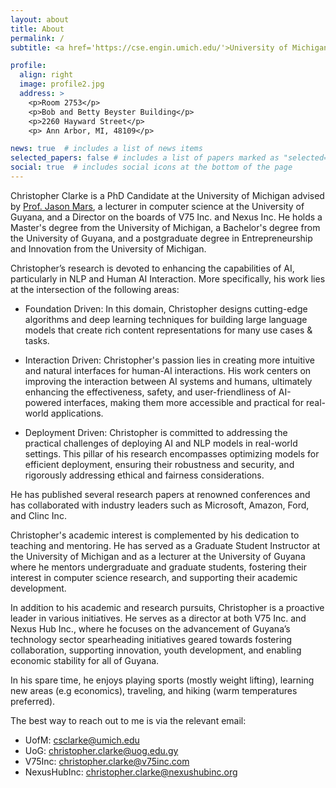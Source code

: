 ```yaml
---
layout: about
title: About
permalink: /
subtitle: <a href='https://cse.engin.umich.edu/'>University of Michigan</a> | <a href='https://fns.uog.edu.gy/'>University of Guyana</a> | <a href='https://v75inc.com/'>V75 Inc.</a> | <a href='https://www.nexushubinc.org/'>Nexus Hub Inc.</a>

profile:
  align: right
  image: profile2.jpg
  address: >
    <p>Room 2753</p>
    <p>Bob and Betty Beyster Building</p>
    <p>2260 Hayward Street</p>
    <p> Ann Arbor, MI, 48109</p>

news: true  # includes a list of news items
selected_papers: false # includes a list of papers marked as "selected={true}"
social: true  # includes social icons at the bottom of the page
---
```


Christopher Clarke is a PhD Candidate at the University of Michigan advised by [Prof. Jason Mars](https://www.jasonmars.org/), a lecturer in computer science at the University of Guyana, and a Director on the boards of V75 Inc. and Nexus Inc. He holds a Master's degree from the University of Michigan, a Bachelor's degree from the University of Guyana, and a postgraduate degree in Entrepreneurship and Innovation from the University of Michigan.

Christopher’s research is devoted to enhancing the capabilities of AI, particularly in NLP and Human AI Interaction. More specifically, his work lies at the intersection of the following areas:

- Foundation Driven: In this domain, Christopher designs cutting-edge algorithms and deep learning techniques for building large language models that create rich content representations for many use cases & tasks.

- Interaction Driven: Christopher's passion lies in creating more intuitive and natural interfaces for human-AI interactions. His work centers on improving the interaction between AI systems and humans, ultimately enhancing the effectiveness, safety, and user-friendliness of AI-powered interfaces, making them more accessible and practical for real-world applications.

- Deployment Driven: Christopher is committed to addressing the practical challenges of deploying AI and NLP models in real-world settings. This pillar of his research encompasses optimizing models for efficient deployment, ensuring their robustness and security, and rigorously addressing ethical and fairness considerations.

He has published several research papers at renowned conferences and has collaborated with industry leaders such as Microsoft, Amazon, Ford, and Clinc Inc.

Christopher's academic interest is complemented by his dedication to teaching and mentoring. He has served as a Graduate Student Instructor at the University of Michigan and as a lecturer at the University of Guyana where he mentors undergraduate and graduate students, fostering their interest in computer science research, and supporting their academic development.

In addition to his academic and research pursuits, Christopher is a proactive leader in various initiatives. He serves as a director at both V75 Inc. and Nexus Hub Inc., where he focuses on the advancement of Guyana’s technology sector spearheading initiatives geared towards fostering collaboration, supporting innovation, youth development, and enabling economic stability for all of Guyana.

In his spare time, he enjoys playing sports (mostly weight lifting), learning new areas (e.g economics), traveling, and hiking (warm temperatures preferred).

The best way to reach out to me is via the relevant email:
- UofM: [csclarke@umich.edu](mailto:csclarke@umich.edu)
- UoG: [christopher.clarke@uog.edu.gy](mailto:christopher.clarke@uog.edu.gy)
- V75Inc: [christopher.clarke@v75inc.com](mailto:christopher.clarke@v75inc.com)
- NexusHubInc: [christopher.clarke@nexushubinc.org](mailto:christopher.clarke@nexushubinc.org)